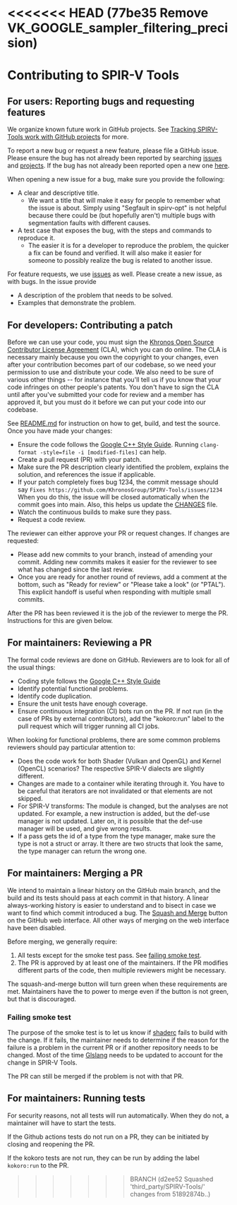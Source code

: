 <<<<<<< HEAD   (77be35 Remove VK_GOOGLE_sampler_filtering_precision)
=======
# Contributing to SPIR-V Tools

## For users: Reporting bugs and requesting features

We organize known future work in GitHub projects. See
[Tracking SPIRV-Tools work with GitHub projects](https://github.com/KhronosGroup/SPIRV-Tools/blob/main/docs/projects.md)
for more.

To report a new bug or request a new feature, please file a GitHub issue. Please
ensure the bug has not already been reported by searching
[issues](https://github.com/KhronosGroup/SPIRV-Tools/issues) and
[projects](https://github.com/KhronosGroup/SPIRV-Tools/projects). If the bug has
not already been reported open a new one
[here](https://github.com/KhronosGroup/SPIRV-Tools/issues/new).

When opening a new issue for a bug, make sure you provide the following:

*   A clear and descriptive title.
    *   We want a title that will make it easy for people to remember what the
        issue is about. Simply using "Segfault in spirv-opt" is not helpful
        because there could be (but hopefully aren't) multiple bugs with
        segmentation faults with different causes.
*   A test case that exposes the bug, with the steps and commands to reproduce
    it.
    *   The easier it is for a developer to reproduce the problem, the quicker a
        fix can be found and verified. It will also make it easier for someone
        to possibly realize the bug is related to another issue.

For feature requests, we use
[issues](https://github.com/KhronosGroup/SPIRV-Tools/issues) as well. Please
create a new issue, as with bugs. In the issue provide

*   A description of the problem that needs to be solved.
*   Examples that demonstrate the problem.

## For developers: Contributing a patch

Before we can use your code, you must sign the
[Khronos Open Source Contributor License Agreement](https://cla-assistant.io/KhronosGroup/SPIRV-Tools)
(CLA), which you can do online. The CLA is necessary mainly because you own the
copyright to your changes, even after your contribution becomes part of our
codebase, so we need your permission to use and distribute your code. We also
need to be sure of various other things -- for instance that you'll tell us if
you know that your code infringes on other people's patents. You don't have to
sign the CLA until after you've submitted your code for review and a member has
approved it, but you must do it before we can put your code into our codebase.

See
[README.md](https://github.com/KhronosGroup/SPIRV-Tools/blob/main/README.md)
for instruction on how to get, build, and test the source. Once you have made
your changes:

*   Ensure the code follows the
    [Google C++ Style Guide](https://google.github.io/styleguide/cppguide.html).
    Running `clang-format -style=file -i [modified-files]` can help.
*   Create a pull request (PR) with your patch.
*   Make sure the PR description clearly identified the problem, explains the
    solution, and references the issue if applicable.
*   If your patch completely fixes bug 1234, the commit message should say
    `Fixes https://github.com/KhronosGroup/SPIRV-Tools/issues/1234` When you do
    this, the issue will be closed automatically when the commit goes into
    main. Also, this helps us update the [CHANGES](CHANGES) file.
*   Watch the continuous builds to make sure they pass.
*   Request a code review.

The reviewer can either approve your PR or request changes. If changes are
requested:

*   Please add new commits to your branch, instead of amending your commit.
    Adding new commits makes it easier for the reviewer to see what has changed
    since the last review.
*   Once you are ready for another round of reviews, add a comment at the
    bottom, such as "Ready for review" or "Please take a look" (or "PTAL"). This
    explicit handoff is useful when responding with multiple small commits.

After the PR has been reviewed it is the job of the reviewer to merge the PR.
Instructions for this are given below.

## For maintainers: Reviewing a PR

The formal code reviews are done on GitHub. Reviewers are to look for all of the
usual things:

*   Coding style follows the
    [Google C++ Style Guide](https://google.github.io/styleguide/cppguide.html)
*   Identify potential functional problems.
*   Identify code duplication.
*   Ensure the unit tests have enough coverage.
*   Ensure continuous integration (CI) bots run on the PR. If not run (in the
    case of PRs by external contributors), add the "kokoro:run" label to the
    pull request which will trigger running all CI jobs.

When looking for functional problems, there are some common problems reviewers
should pay particular attention to:

*   Does the code work for both Shader (Vulkan and OpenGL) and Kernel (OpenCL)
    scenarios? The respective SPIR-V dialects are slightly different.
*   Changes are made to a container while iterating through it. You have to be
    careful that iterators are not invalidated or that elements are not skipped.
*   For SPIR-V transforms: The module is changed, but the analyses are not
    updated. For example, a new instruction is added, but the def-use manager is
    not updated. Later on, it is possible that the def-use manager will be used,
    and give wrong results.
*   If a pass gets the id of a type from the type manager, make sure the type is
    not a struct or array. It there are two structs that look the same, the type
    manager can return the wrong one.

## For maintainers: Merging a PR

We intend to maintain a linear history on the GitHub main branch, and the
build and its tests should pass at each commit in that history. A linear
always-working history is easier to understand and to bisect in case we want to
find which commit introduced a bug. The
[Squash and Merge](https://docs.github.com/en/pull-requests/collaborating-with-pull-requests/incorporating-changes-from-a-pull-request/about-pull-request-merges#squash-and-merge-your-commits)
button on the GitHub web interface. All other ways of merging on the web
interface have been disabled.

Before merging, we generally require:

1.  All tests except for the smoke test pass. See
    [failing smoke test](#failing-smoke-test).
1.  The PR is approved by at least one of the maintainers. If the PR modifies
    different parts of the code, then multiple reviewers might be necessary.

The squash-and-merge button will turn green when these requirements are met.
Maintainers have the to power to merge even if the button is not green, but that
is discouraged.

### Failing smoke test

The purpose of the smoke test is to let us know if
[shaderc](https://github.com/google/shaderc) fails to build with the change. If
it fails, the maintainer needs to determine if the reason for the failure is a
problem in the current PR or if another repository needs to be changed. Most of
the time [Glslang](https://github.com/KhronosGroup/glslang) needs to be updated
to account for the change in SPIR-V Tools.

The PR can still be merged if the problem is not with that PR.

## For maintainers: Running tests

For security reasons, not all tests will run automatically. When they do not, a
maintainer will have to start the tests.

If the Github actions tests do not run on a PR, they can be initiated by closing
and reopening the PR.

If the kokoro tests are not run, they can be run by adding the label
`kokoro:run` to the PR.
>>>>>>> BRANCH (d2ee52 Squashed 'third_party/SPIRV-Tools/' changes from 51892874b..)
